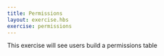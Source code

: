 ```yaml
---
title: Permissions
layout: exercise.hbs
exercise: permissions
---
```

This exercise will see users build a permissions table